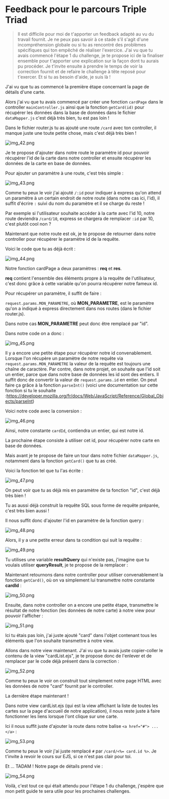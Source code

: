 # Feedback pour le parcours Triple Triad

> Il est difficile pour moi de t'apporter un feedback adapté au vu du travail fournit. 
> Je ne peux pas savoir à ce stade s'il s'agit d'une incompréhension globale ou si tu as rencontré des problèmes spécifiques qui ton empêché de réaliser l'exercice.
> J'ai vu que tu avais commencé l'étape 1 du challenge, je te propose ici de la finaliser ensemble pour t'apporter une explication sur la façon dont tu aurais pu procéder.
> Je t'invite ensuite à prendre le temps de voir la correction fournit et de refaire le challenge à tête reposé pour t'exercer.
> Et si tu as besoin d'aide, je suis là !


J'ai vu que tu as commencé la première étape concernant la page de détails d'une carte.


Alors j'ai vu que tu avais commencé par créer une fonction `cardPage` dans le controller `mainController.js` ainsi que la fonction `getCard(id)`
pour récupérer les données dans la base de données dans le fichier `dataMapper.js` c'est déjà très bien, tu est pas loin !

Dans le fichier router.js tu as ajouté une route `/card` avec ton controller, il manque juste une toute petite chose, mais c'est déjà très bien !

![img_42.png](./imagesFeedbacks/img_42.png)

Je te propose d'ajouter dans notre route le paramètre id pour pouvoir récupérer l'id de la carte dans notre controller et ensuite récupérer les données de la carte en base de données.

Pour ajouter un paramètre à une route, c'est très simple :

![img_43.png](./imagesFeedbacks/img_43.png)

Comme tu peux le voir j'ai ajouté `/:id` pour indiquer à express qu'on attend un paramètre à un certain endroit de notre route (dans notre cas ici, l'id), il suffit d'écrire `:` suivi du nom du paramètre et il se charge du reste !

Par exemple si l'utilisateur souhaite accéder à la carte avec l'id 10, notre route deviendra `/card/10`, express se chargera de remplacer `:id` par 10, c'est plutôt cool non ?

Maintenant que notre route est ok, je te propose de retourner dans notre controller pour récupérer le paramètre id de la requête.

Voici le code que tu as déjà écrit :

![img_44.png](./imagesFeedbacks/img_44.png)

Notre fonction cardPage a deux paramètres : **req** et **res**.

**req** contient l'ensemble des éléments propre à la requête de l'utilisateur, c'est donc grâce à cette variable qu'on pourra récupérer notre fameux id.

Pour récupérer un paramètre, il suffit de faire :

`request.params.MON_PARAMETRE`, où **MON_PARAMETRE**, est le paramètre qu'on a indiqué à express directement dans nos routes (dans le fichier router.js).

Dans notre cas **MON_PARAMETRE** peut donc être remplacé par "id".

Dans notre code on a donc :

![img_45.png](./imagesFeedbacks/img_45.png)

Il y a encore une petite étape pour récupérer notre id convenablement. Lorsque l'on récupère un paramètre de notre requête via `request.params.MON_PARAMETRE` la valeur de la requête est toujours une chaîne de caractère.
Par contre, dans notre projet, on souhaite que l'id soit un entier, parce que dans notre base de données les id sont des entiers.
Il suffit donc de convertir la valeur de `request.params.id` en entier. On peut faire ça grâce à la fonction `parseInt()` (voici une documentation sur cette fonction si tu le souhaite :https://developer.mozilla.org/fr/docs/Web/JavaScript/Reference/Global_Objects/parseInt)

Voici notre code avec la conversion :

![img_46.png](./imagesFeedbacks/img_46.png)

Ainsi, notre constante `cardId`, contiendra un entier, qui est notre id.

La prochaine étape consiste à utiliser cet id, pour récupérer notre carte en base de données.

Mais avant je te propose de faire un tour dans notre fichier `dataMapper.js`, notamment dans la fonction `getCard()` que tu as créé.

Voici la fonction tel que tu l'as écrite :

![img_47.png](./imagesFeedbacks/img_47.png)

On peut voir que tu as déjà mis en paramètre de ta fonction "id", c'est déjà très bien !

Tu as aussi déjà construit la requête SQL sous forme de requête préparée, c'est très bien aussi !

Il nous suffit donc d'ajouter l'id en paramètre de la fonction query :

![img_48.png](./imagesFeedbacks/img_48.png)

Alors, il y a une petite erreur dans ta condition qui suit la requête :

![img_49.png](./imagesFeedbacks/img_49.png)

Tu utilises une variable **resultQuery** qui n'existe pas, j'imagine que tu voulais utiliser **queryResult**, je te propose de la remplacer :

Maintenant retournons dans notre controller pour utiliser convenablement la fonction `getCard()`, où on va simplement lui transmettre notre constante **cardId** :

![img_50.png](./imagesFeedbacks/img_50.png)

Ensuite, dans notre controller on a encore une petite étape, transmettre le résultat de notre fonction (les données de notre carte) à notre view pour pouvoir l'afficher :

![img_51.png](./imagesFeedbacks/img_51.png)

Ici tu étais pas loin, j'ai juste ajouté "card" dans l'objet contenant tous les éléments que l'on souhaite transmettre à notre view.

Allons dans notre view maintenant. J'ai vu que tu avais juste copier-coller le contenu de la view "cardList.ejs", je te propose donc de l'enlever et de remplacer par le code déjà présent dans la correction :

![img_52.png](./imagesFeedbacks/img_52.png)

Comme tu peux le voir on construit tout simplement notre page HTML avec les données de notre "card" fournit par le controller.

La dernière étape maintenant !

Dans notre view cardList.ejs (qui est la view affichant la liste de toutes les cartes sur la page d'accueil de notre application), il nous reste juste à faire fonctionner les liens lorsque l'ont clique sur une carte.

Ici il nous suffit juste d'ajouter la route dans notre balise `<a href="#"> ... </a>` :

![img_53.png](./imagesFeedbacks/img_53.png)

Comme tu peux le voir j'ai juste remplacé `#` par `/card/<%= card.id %>`. Je t'invite à revoir le cours sur EJS, si ce n'est pas clair pour toi.

Et ... TADAM ! Notre page de détails prend vie :

![img_54.png](./imagesFeedbacks/img_54.png)

Voilà, c'est tout ce qui était attendu pour l'étape 1 du challenge, j'espère que mon petit guide te sera utile pour les prochaines challenges.